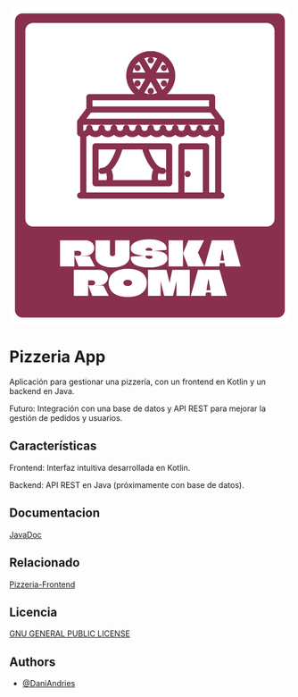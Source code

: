 ![LogoRuskaRoma](https://github.com/DaniAndries/Pizzeria-Frontend/blob/main/app/src/main/res/drawable/ruskaromalogo.png?raw=true)


# Pizzeria App

Aplicación para gestionar una pizzería, con un frontend en Kotlin y un backend en Java. 

Futuro: Integración con una base de datos y API REST para mejorar la gestión de pedidos y usuarios.


## Características

Frontend: Interfaz intuitiva desarrollada en Kotlin.

Backend: API REST en Java (próximamente con base de datos).

    
## Documentacion

[JavaDoc](https://linktodocumentation)


## Relacionado

[Pizzeria-Frontend](https://github.com/DaniAndries/Pizzeria-Frontend.git)


## Licencia

[GNU GENERAL PUBLIC LICENSE](https://github.com/DaniAndries/Pizzeria-Frontend/blob/main/LICENSE)


## Authors

- [@DaniAndries](https://github.com/DaniAndries)
